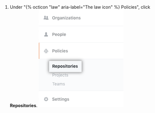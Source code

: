 1. Under "{% octicon "law" aria-label="The law icon" %} Policies", click **Repositories**. ![Repositories tab in the enterprise account settings sidebar](/assets/images/help/business-accounts/policies-repositories-tab.png)
